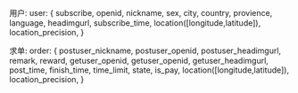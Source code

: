 
用户:
user:
{
subscribe,
openid,
nickname,
sex,
city,
country,
provience,
language,
headimgurl,
subscribe_time,
location([longitude,latitude]),
location_precision,
}

求单:
order:
{
postuser_nickname,
postuser_openid,
postuser_headimgurl,
remark,
reward,
getuser_openid,
getuser_openid,
getuser_headimgurl,
post_time,
finish_time,
time_limit,
state,
is_pay,
location([longitude,latitude]),
location_precision,
}




